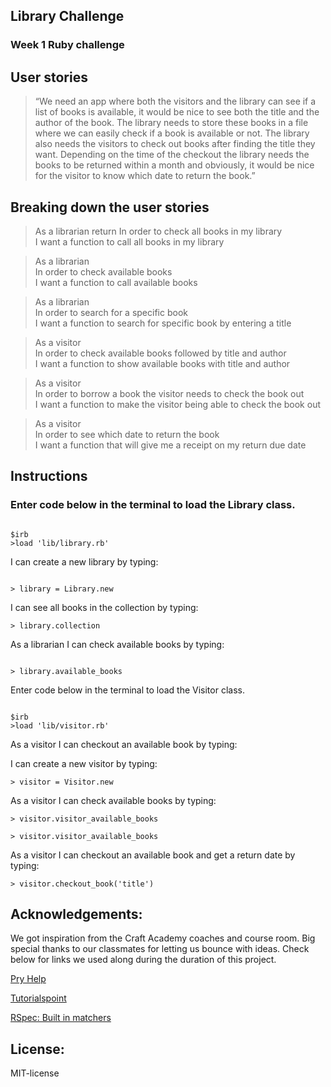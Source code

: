 ## Library Challenge

### Week 1 Ruby challenge

## User stories

> “We need an app where both the visitors and the library can see if a list of books is available, it would be nice to see both the title and the author of the book. The library needs to store these books in a file where we can easily check if a book is available or not. The library also needs the visitors to check out books after finding the title they want. Depending on the time of the checkout the library needs the books to be returned within a month and obviously, it would be nice for the visitor to know which date to return the book.”

## Breaking down the user stories

> As a librarian return
> In order to check all books in my library  
> I want a function to call all books in my library

> As a librarian  
> In order to check available books  
> I want a function to call available books

> As a librarian  
> In order to search for a specific book  
> I want a function to search for specific book by entering a title

> As a visitor  
> In order to check available books followed by title and author  
> I want a function to show available books with title and author

> As a visitor  
> In order to borrow a book the visitor needs to check the book out  
> I want a function to make the visitor being able to check the book out

> As a visitor  
> In order to see which date to return the book  
> I want a function that will give me a receipt on my return due date

## Instructions

### Enter code below in the terminal to load the Library class.

```

$irb
>load 'lib/library.rb'

```

I can create a new library by typing:

```

> library = Library.new

```

I can see all books in the collection by typing:

```
> library.collection

```

As a librarian I can check available books by typing:

```

> library.available_books

```

Enter code below in the terminal to load the Visitor class.

```

$irb
>load 'lib/visitor.rb'

```

As a visitor I can checkout an available book by typing:

I can create a new visitor by typing:

```
> visitor = Visitor.new
```

As a visitor I can check available books by typing:

```
> visitor.visitor_available_books
```

```
> visitor.visitor_available_books
```

As a visitor I can checkout an available book and get a
return date by typing:

```
> visitor.checkout_book('title')
```

## Acknowledgements:

We got inspiration from the Craft Academy coaches and course room. Big special thanks to our classmates for letting us bounce with ideas. Check below for links we used along during the duration of this project.

[Pry Help](https://github.com/pry/pry#commands)

[Tutorialspoint](https://www.tutorialspoint.com/ruby/index.htm)

[RSpec: Built in matchers](https://relishapp.com/rspec/rspec-expectations/v/3-4/docs/built-in-matchers/)

## License:

MIT-license
